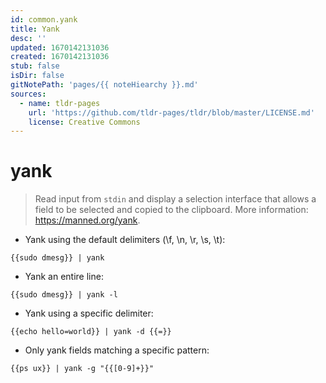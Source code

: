 ```yaml
---
id: common.yank
title: Yank
desc: ''
updated: 1670142131036
created: 1670142131036
stub: false
isDir: false
gitNotePath: 'pages/{{ noteHiearchy }}.md'
sources:
  - name: tldr-pages
    url: 'https://github.com/tldr-pages/tldr/blob/master/LICENSE.md'
    license: Creative Commons
---
```

# yank

> Read input from `stdin` and display a selection interface that allows a field to be selected and copied to the clipboard.
> More information: <https://manned.org/yank>.

- Yank using the default delimiters (\\f, \\n, \\r, \\s, \\t):

`{{sudo dmesg}} | yank`

- Yank an entire line:

`{{sudo dmesg}} | yank -l`

- Yank using a specific delimiter:

`{{echo hello=world}} | yank -d {{=}}`

- Only yank fields matching a specific pattern:

`{{ps ux}} | yank -g "{{[0-9]+}}"`

